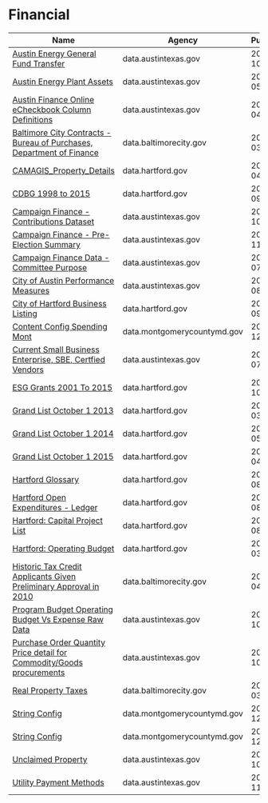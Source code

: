 # Financial

Name | Agency | Published
---- | ---- | ---------
[Austin Energy General Fund Transfer](../datasets/zzix-yxi4.md) | data.austintexas.gov | 2016-10-13
[Austin Energy Plant Assets](../datasets/kidc-knry.md) | data.austintexas.gov | 2016-05-12
[Austin Finance Online eCheckbook Column Definitions](../datasets/567b-4d24.md) | data.austintexas.gov | 2014-04-15
[Baltimore City Contracts - Bureau of Purchases, Department of Finance](../datasets/e7gh-hui5.md) | data.baltimorecity.gov | 2014-03-27
[CAMAGIS_Property_Details](../datasets/uepu-9ktm.md) | data.hartford.gov | 2015-04-27
[CDBG 1998 to 2015](../datasets/vmvf-icyf.md) | data.hartford.gov | 2014-09-18
[Campaign Finance - Contributions Dataset](../datasets/3kfv-biw6.md) | data.austintexas.gov | 2016-10-31
[Campaign Finance - Pre-Election Summary](../datasets/xbpn-n65g.md) | data.austintexas.gov | 2016-11-01
[Campaign Finance Data - Committee Purpose](../datasets/u3cd-iecr.md) | data.austintexas.gov | 2016-07-18
[City of Austin Performance Measures](../datasets/vsbg-t3e9.md) | data.austintexas.gov | 2015-08-26
[City of Hartford Business Listing](../datasets/4akt-7p7i.md) | data.hartford.gov | 2015-09-23
[Content Config Spending Mont](../datasets/fkvb-dteg.md) | data.montgomerycountymd.gov | 2014-12-10
[Current Small Business Enterprise, SBE, Certfied Vendors](../datasets/uxwx-55kj.md) | data.austintexas.gov | 2015-07-15
[ESG Grants 2001 To 2015](../datasets/i6uz-rj2n.md) | data.hartford.gov | 2014-10-27
[Grand List October 1 2013](../datasets/5er3-ksug.md) | data.hartford.gov | 2014-03-27
[Grand List October 1 2014](../datasets/xzry-nrt6.md) | data.hartford.gov | 2015-05-05
[Grand List October 1 2015](../datasets/rc64-nptr.md) | data.hartford.gov | 2016-04-28
[Hartford Glossary](../datasets/r2m7-fy6r.md) | data.hartford.gov | 2015-08-25
[Hartford Open Expenditures - Ledger](../datasets/y8at-88br.md) | data.hartford.gov | 2015-08-25
[Hartford: Capital Project List](../datasets/ixee-zwvt.md) | data.hartford.gov | 2015-08-28
[Hartford: Operating Budget](../datasets/c986-wrvr.md) | data.hartford.gov | 2015-03-12
[Historic Tax Credit Applicants Given Preliminary Approval in 2010](../datasets/iub8-xy78.md) | data.baltimorecity.gov | 2014-04-03
[Program Budget Operating Budget Vs Expense Raw Data](../datasets/g5k8-8sud.md) | data.austintexas.gov | 2014-10-09
[Purchase Order Quantity Price detail for Commodity/Goods procurements](../datasets/3ebq-e9iz.md) | data.austintexas.gov | 2014-10-08
[Real Property Taxes](../datasets/27w9-urtv.md) | data.baltimorecity.gov | 2016-03-30
[String Config](../datasets/w7si-gcgk.md) | data.montgomerycountymd.gov | 2014-12-11
[String Config](../datasets/w7si-gcgk.md) | data.montgomerycountymd.gov | 2014-12-11
[Unclaimed Property](../datasets/h3i4-5e5v.md) | data.austintexas.gov | 2016-10-28
[Utility Payment Methods](../datasets/cusd-m48y.md) | data.austintexas.gov | 2016-11-14

